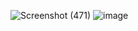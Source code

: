![Screenshot (471)](https://user-images.githubusercontent.com/89120960/205271736-6dfab9b8-b001-4151-9620-287f4a68ac6d.png)
![image](https://user-images.githubusercontent.com/89120960/205271767-ab06b764-bb8a-48e3-8d5a-187464b5f2f9.png)
